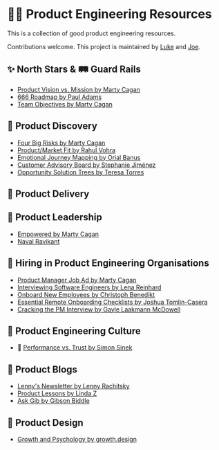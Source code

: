 # 💄🦫 Product Engineering Resources

This is a collection of good product engineering resources.

Contributions welcome. 
This project is maintained by [Luke](https://twitter.com/lukasbernert) and [Joe](https://twitter.com/joemoeAT).

## ✨ North Stars & 🛤 Guard Rails

* [Product Vision vs. Mission by Marty Cagan](https://svpg.com/product-vision-vs-mission/)
* [666 Roadmap by Paul Adams](https://www.intercom.com/blog/666-product-roadmap/)
* [Team Objectives by Marty Cagan](https://svpg.com/team-objectives-overview/)

## 🧫 Product Discovery

* [Four Big Risks by Marty Cagan](https://svpg.com/four-big-risks/)
* [Product/Market Fit by Rahul Vohra](https://review.firstround.com/how-superhuman-built-an-engine-to-find-product-market-fit)
* [Emotional Journey Mapping by Orial Banus](https://uxdesign.cc/a-guide-to-emotional-journey-mapping-168aed7afac5)
* [Customer Advisory Board by Stephanie Jiménez](https://crate.io/a/how-we-set-up-a-customer-advisory-board/)
* [Opportunity Solution Trees by Teresa Torres](https://www.producttalk.org/opportunity-solution-tree/)

## 🚛 Product Delivery

## 🤼 Product Leadership

* [Empowered by Marty Cagan](https://svpg.com/empowered-ordinary-people-extraordinary-products/)
* [Naval Ravikant](https://nav.al/)

## 🥰 Hiring in Product Engineering Organisations

* [Product Manager Job Ad by Marty Cagan](https://svpg.com/product-manager-job-description/)
* [Interviewing Software Engineers by Lena Reinhard](https://circleci.com/blog/how-we-interview-software-engineers-what-we-ve-learned-what-we-ve-changed/)
* [Onboard New Employees by Christoph Benedikt](https://crate.io/a/how-we-use-trello-to-help-us-onboard-our-new-employees/)
* [Essential Remote Onboarding Checklists by Joshua Tomlin-Casera](https://circleci.com/blog/essential-checklists-for-onboarding-remote-employees/)
* [Cracking the PM Interview by Gayle Laakmann McDowell](https://www.crackingthepminterview.com/)

## 🗿 Product Engineering Culture

* 🎥 [Performance vs. Trust by Simon Sinek](https://www.youtube.com/watch?v=YPDmNaEG8v4)

## 🚜 Product Blogs

* [Lenny's Newsletter by Lenny Rachitsky](https://www.lennyrachitsky.com/)
* [Product Lessons by Linda Z](https://productlessons.substack.com/)
* [Ask Gib by Gibson Biddle](https://askgib.substack.com/)

## 🎨 Product Design

* [Growth and Psychology by growth.design](https://growth.design/)
